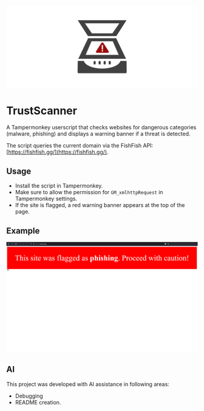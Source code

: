 <div align="center">

[![TrustScanner](./.github/banner.svg)](#TrustScanner)

</div>

# TrustScanner

A Tampermonkey userscript that checks websites for dangerous categories (malware, phishing) and displays a warning banner if a threat is detected.

The script queries the current domain via the FishFish API: [https://fishfish.gg/](https://fishfish.gg/).

## Usage

- Install the script in Tampermonkey.  
- Make sure to allow the permission for `GM_xmlhttpRequest` in Tampermonkey settings.
- If the site is flagged, a red warning banner appears at the top of the page.

## Example

[![TrustScanner example](./.github/TrustScannerExample.png)](#Usage)

## AI

This project was developed with AI assistance in following areas:
* Debugging 
* README creation.